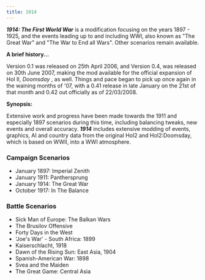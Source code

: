 ```yaml
---
title: 1914
---
```

 _**1914: The First World War**_ is a modification focusing on the years 1897 - 1925, and the events leading up to and including WWI, also known as "The Great War" and "The War to End all Wars". Other scenarios remain available.

**A brief history...**

Version 0.1 was released on 25th April 2006, and Version 0.4, was released on 30th June 2007, making the mod available for the official expansion of HoI II, _Doomsday_ , as well. Things and pace began to pick up once again in the waining months of '07, with a 0.41 release in late January on the 21st of that month and 0.42 out officially as of 22/03/2008.

**Synopsis:**

Extensive work and progress have been made towards the 1911 and especially 1897 scenarios during this time, including balancing tweaks, new events and overall accuracy. _**1914**_ includes extensive modding of events, graphics, AI and country data from the original HoI2 and HoI2:Doomsday, which is based on WWII, into a WWI atmosphere.

  

### **Campaign Scenarios**

*   January 1897: Imperial Zenith
*   January 1911: Panthersprung
*   January 1914: The Great War
*   October 1917: In The Balance <concept>

### **Battle Scenarios**

*   Sick Man of Europe: The Balkan Wars
*   The Brusilov Offensive
*   Forty Days in the West
*   'Joe's War' - South Africa: 1899
*   Kaiserschlacht, 1918
*   Dawn of the Rising Sun: East Asia, 1904
*   Spanish-American War: 1898
*   Svea and the Maiden
*   The Great Game: Central Asia